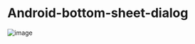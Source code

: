 # Android-bottom-sheet-dialog
![image](https://github.com/KNeeraj038/Android-bottom-sheet-dialog/assets/33743260/0c5137ee-181b-4bf3-ba1d-105b3a5b14db)
